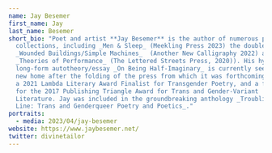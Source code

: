 ```yaml
---
name: Jay Besemer
first_name: Jay
last_name: Besemer
short_bio: "Poet and artist **Jay Besemer** is the author of numerous poetry
  collections, including _Men & Sleep_ (Meekling Press 2023) the double chapbook
  _Wounded Buildings/Simple Machines_  (Another New Calligraphy 2022) and
  _Theories of Performance_ (The Lettered Streets Press, 2020)). His hybrid
  long-form autotheory/essay _On Being Half-Imaginary_ is currently seeking a
  new home after the folding of the press from which it was forthcoming. He was
  a 2021 Lambda Literary Award Finalist for Transgender Poetry, and a finalist
  for the 2017 Publishing Triangle Award for Trans and Gender-Variant
  Literature. Jay was included in the groundbreaking anthology _Troubling the
  Line: Trans and Genderqueer Poetry and Poetics_."
portraits:
  - media: 2023/04/jay-besemer
website: https://www.jaybesemer.net/
twitter: divinetailor
---
```

